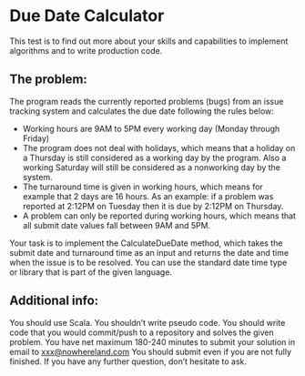 
Due Date Calculator
====

This test is to find out more about your skills and capabilities
 to implement algorithms and to write production code.

The problem:
---

The program reads the currently reported problems (bugs)
 from an issue tracking system
 and calculates the due date following the rules below:

- Working hours are 9AM to 5PM every working day (Monday through Friday)
- The program does not deal with holidays, which means that
  a holiday on a Thursday is still considered as a working day by the program. Also a working Saturday will still be considered as a nonworking day by the system.
- The turnaround time is given in working hours,
  which means for example that 2 days are 16 hours.
  As an example:
   if a problem was reported at 2:12PM on Tuesday
   then it is due by 2:12PM on Thursday.
- A problem can only be reported during working hours,
  which means that all submit date values fall between 9AM and 5PM.

Your task is to implement the CalculateDueDate method,
 which takes the submit date and turnaround time as an input
 and returns the date and time when the issue is to be resolved.
You can use the standard date time type or library
 that is part of the given language.

Additional info:
---
You should use Scala.
You shouldn’t write pseudo code.
You should write code that you would commit/push to a repository
 and solves the given problem.
You have net maximum 180-240 minutes to submit your solution
 in email to xxx@nowhereland.com
You should submit even if you are not fully finished.
If you have any further question, don’t hesitate to ask.
